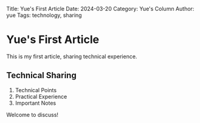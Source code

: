 Title: Yue's First Article
Date: 2024-03-20
Category: Yue's Column
Author: yue
Tags: technology, sharing

# Yue's First Article

This is my first article, sharing technical experience.

## Technical Sharing

1. Technical Points
2. Practical Experience
3. Important Notes

Welcome to discuss! 
